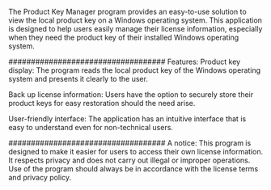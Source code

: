 The Product Key Manager program provides an easy-to-use solution to view the local product key on a Windows operating system. This application is designed to help users easily manage their license information, especially when they need the product key of their installed Windows operating system.

###################################
Features:
Product key display: The program reads the local product key of the Windows operating system and presents it clearly to the user.

Back up license information: Users have the option to securely store their product keys for easy restoration should the need arise.

User-friendly interface: The application has an intuitive interface that is easy to understand even for non-technical users.

###################################
A notice:
This program is designed to make it easier for users to access their own license information. It respects privacy and does not carry out illegal or improper operations. Use of the program should always be in accordance with the license terms and privacy policy.
